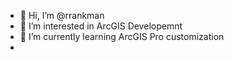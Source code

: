 - 👋 Hi, I’m @rrankman
- 👀 I’m interested in ArcGIS Developemnt
- 🌱 I’m currently learning ArcGIS Pro customization
-

<!---
rrankman/rrankman is a ✨ special ✨ repository because its `README.md` (this file) appears on your GitHub profile.
You can click the Preview link to take a look at your changes.
--->
